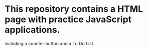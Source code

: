 # This repository contains a HTML page with practice JavaScript applications.
including a counter button and a To Do List.
